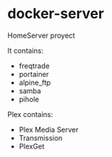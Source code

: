 # docker-server

HomeServer proyect

It contains:
* freqtrade
* portainer
* alpine_ftp
* samba
* pihole

Plex contains:
* Plex Media Server
* Transmission
* PlexGet
